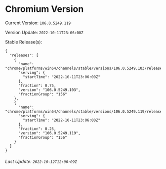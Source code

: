 # Chromium Version

Current Version: `106.0.5249.119`

Version Update: `2022-10-11T23:06:00Z`

Stable Release(s):
```
{
  "releases": [
    {
      "name": "chrome/platforms/win64/channels/stable/versions/106.0.5249.103/releases/1665529560",
      "serving": {
        "startTime": "2022-10-11T23:06:00Z"
      },
      "fraction": 0.75,
      "version": "106.0.5249.103",
      "fractionGroup": "156"
    },
    {
      "name": "chrome/platforms/win64/channels/stable/versions/106.0.5249.119/releases/1665529560",
      "serving": {
        "startTime": "2022-10-11T23:06:00Z"
      },
      "fraction": 0.25,
      "version": "106.0.5249.119",
      "fractionGroup": "156"
    }
  ]
}
```

###### Last Update: `2022-10-12T12:00:09Z`
